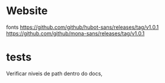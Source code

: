 # Website

fonts
https://github.com/github/hubot-sans/releases/tag/v1.0.1
https://github.com/github/mona-sans/releases/tag/v1.0.1


# tests

Verificar niveis de path dentro do docs,
